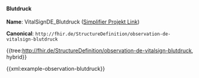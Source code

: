 #### Blutdruck

**Name**: VitalSignDE_Blutdruck ([Simplifier Projekt Link](https://simplifier.net/resolve?canonical=http://fhir.de/StructureDefinition/observation-de-vitalsign-blutdruck&scope=de.basisprofil.r4@1.5.0))

**Canonical**: `http://fhir.de/StructureDefinition/observation-de-vitalsign-blutdruck`

{{tree:http://fhir.de/StructureDefinition/observation-de-vitalsign-blutdruck, hybrid}}

{{xml:example-observation-blutdruck}}